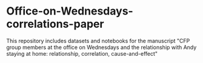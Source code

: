 # Office-on-Wednesdays-correlations-paper
This repository includes datasets and notebooks for the manuscript "CFP group members at the office on Wednesdays and the relationship with Andy staying at home: relationship, correlation, cause-and-effect"

